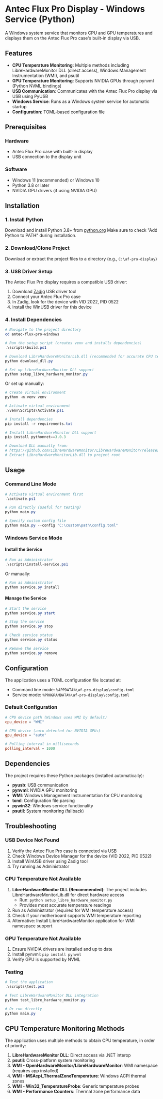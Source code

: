 # Antec Flux Pro Display - Windows Service (Python)

A Windows system service that monitors CPU and GPU temperatures and displays them on the Antec Flux Pro case's built-in display via USB.

## Features

- **CPU Temperature Monitoring**: Multiple methods including LibreHardwareMonitor DLL (direct access), Windows Management Instrumentation (WMI), and psutil
- **GPU Temperature Monitoring**: Supports NVIDIA GPUs through pynvml (Python NVML bindings)
- **USB Communication**: Communicates with the Antec Flux Pro display via USB using PyUSB
- **Windows Service**: Runs as a Windows system service for automatic startup
- **Configuration**: TOML-based configuration file

## Prerequisites

### Hardware
- Antec Flux Pro case with built-in display
- USB connection to the display unit

### Software
- Windows 11 (recommended) or Windows 10
- Python 3.8 or later
- NVIDIA GPU drivers (if using NVIDIA GPU)

## Installation

### 1. Install Python
Download and install Python 3.8+ from [python.org](https://python.org/)
Make sure to check "Add Python to PATH" during installation.

### 2. Download/Clone Project
Download or extract the project files to a directory (e.g., `C:\af-pro-display`)

### 3. USB Driver Setup
The Antec Flux Pro display requires a compatible USB driver:

1. Download [Zadig](https://zadig.akeo.ie/) USB driver tool
2. Connect your Antec Flux Pro case
3. In Zadig, look for the device with VID 2022, PID 0522
4. Install the WinUSB driver for this device

### 4. Install Dependencies
```powershell
# Navigate to the project directory
cd antec-flux-pro-windows

# Run the setup script (creates venv and installs dependencies)
.\scripts\build.ps1

# Download LibreHardwareMonitorLib.dll (recommended for accurate CPU temps)
python download_dll.py

# Set up LibreHardwareMonitor DLL support
python setup_libre_hardware_monitor.py
```

Or set up manually:
```powershell
# Create virtual environment
python -m venv venv

# Activate virtual environment  
.\venv\Scripts\Activate.ps1

# Install dependencies
pip install -r requirements.txt

# Install LibreHardwareMonitor DLL support
pip install pythonnet==3.0.3

# Download DLL manually from:
# https://github.com/LibreHardwareMonitor/LibreHardwareMonitor/releases/latest
# Extract LibreHardwareMonitorLib.dll to project root
```

## Usage

### Command Line Mode
```powershell
# Activate virtual environment first
.\activate.ps1

# Run directly (useful for testing)  
python main.py

# Specify custom config file
python main.py --config "C:\custom\path\config.toml"
```

### Windows Service Mode

#### Install the Service
```powershell
# Run as Administrator
.\scripts\install-service.ps1
```

Or manually:
```powershell
# Run as Administrator
python service.py install
```

#### Manage the Service
```powershell
# Start the service
python service.py start

# Stop the service  
python service.py stop

# Check service status
python service.py status

# Remove the service
python service.py remove
```

## Configuration

The application uses a TOML configuration file located at:
- Command line mode: `%APPDATA%\af-pro-display\config.toml`
- Service mode: `%PROGRAMDATA%\af-pro-display\config.toml`

### Default Configuration
```toml
# CPU device path (Windows uses WMI by default)
cpu_device = "WMI"

# GPU device (auto-detected for NVIDIA GPUs)
gpu_device = "auto"

# Polling interval in milliseconds
polling_interval = 1000
```

## Dependencies

The project requires these Python packages (installed automatically):

- **pyusb**: USB communication
- **pynvml**: NVIDIA GPU monitoring  
- **WMI**: Windows Management Instrumentation for CPU monitoring
- **toml**: Configuration file parsing
- **pywin32**: Windows service functionality
- **psutil**: System monitoring (fallback)

## Troubleshooting

### USB Device Not Found
1. Verify the Antec Flux Pro case is connected via USB
2. Check Windows Device Manager for the device (VID 2022, PID 0522)
3. Install WinUSB driver using Zadig tool
4. Try running as Administrator

### CPU Temperature Not Available
1. **LibreHardwareMonitor DLL (Recommended)**: The project includes LibreHardwareMonitorLib.dll for direct hardware access
   - Run: `python setup_libre_hardware_monitor.py`
   - Provides most accurate temperature readings
2. Run as Administrator (required for WMI temperature access)
3. Check if your motherboard supports WMI temperature reporting
4. Alternative: Install LibreHardwareMonitor application for WMI namespace support

### GPU Temperature Not Available
1. Ensure NVIDIA drivers are installed and up to date
2. Install pynvml: `pip install pynvml`
3. Verify GPU is supported by NVML

### Testing
```powershell
# Test the application
.\scripts\test.ps1

# Test LibreHardwareMonitor DLL integration
python test_libre_hardware_monitor.py

# Or run directly
python main.py
```

## CPU Temperature Monitoring Methods

The application uses multiple methods to obtain CPU temperature, in order of priority:

1. **LibreHardwareMonitor DLL**: Direct access via .NET interop
2. **psutil**: Cross-platform system monitoring
3. **WMI - OpenHardwareMonitor/LibreHardwareMonitor**: WMI namespace (requires app installed)
4. **WMI - MSAcpi_ThermalZoneTemperature**: Windows ACPI thermal zones
5. **WMI - Win32_TemperatureProbe**: Generic temperature probes
6. **WMI - Performance Counters**: Thermal zone performance data
